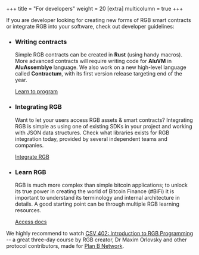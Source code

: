 +++
title = "For developers"
weight = 20
[extra]
multicolumn = true
+++

If you are developer looking for creating new forms of RGB smart contracts or
integrate RGB into your software, check out developer guidelines:

* ### Writing contracts

  Simple RGB contracts can be created in **Rust** (using handy macros). 
  More advanced contracts will require writing code for **AluVM** in
  **AluAssemblye** language. We also work on a new high-level language called
  **Contractum**, with its first version release targeting end of the year.

  <a href="/program" class="button button-secondary">Learn to program</a>
  
* ### Integrating RGB

  Want to let your users access RGB assets & smart contracts?
  Integrating RGB is simple as using one of existing SDKs in your project and
  working with JSON data structures. Check what libraries exists for RGB
  integration today, provided by several independent teams and companies.

  <a href="/integrate" class="button button-secondary">Integrate RGB</a>

* ### Learn RGB

  RGB is much more complex than simple bitcoin applications; to unlock its true
  power in creating the world of Bitcoin Finance (#BiFi) it is important
  to understand its terminology and internal architecture in details. A good
  starting point can be through multiple RGB learning resources.
  
  <a href="/docs" class="button button-secondary">Access docs</a>

We highly recommend to watch [CSV 402: Introduction to RGB Programming][course] --
a great three-day course by RGB creator, Dr Maxim Orlovsky and other protocol
contributors, made for [Plan B Network][planb].

[course]: https://planb.network/en/courses/csv402
[planb]: https://planb.network
